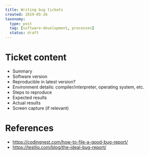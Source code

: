 ```yaml
---
title: Writing bug tickets
created: 2019-05-26
taxonomy:
  type: post
  tag: [software-development, processes]
  status: draft
---
```


# Ticket content
* Summary
* Software version
* Reproducible in latest version?
* Environment details: compiler/interpreter, operating system, etc.
* Steps to reproduce
* Expected results
* Actual results
* Screen capture (if relevant)

# References
* https://codingnest.com/how-to-file-a-good-bug-report/
* https://testlio.com/blog/the-ideal-bug-report/
